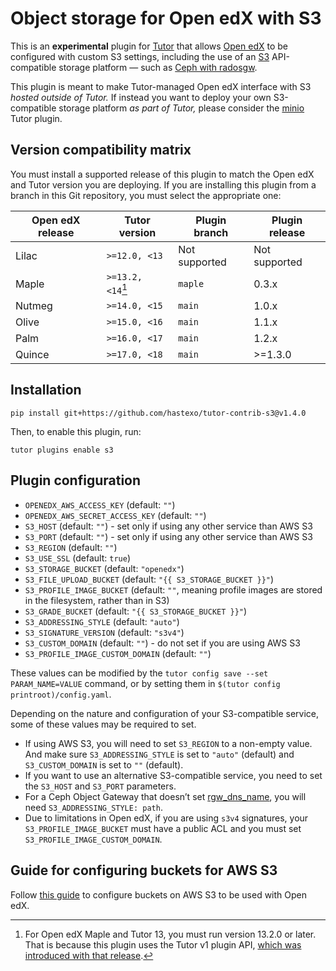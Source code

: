 Object storage for Open edX with S3
===================================

This is an **experimental** plugin for
[Tutor](https://docs.tutor.overhang.io) that allows [Open edX](https://openedx.org/) to be
configured with custom S3 settings, including the use of an [S3](https://aws.amazon.com/s3/)
API-compatible storage platform — such as [Ceph with
radosgw](https://docs.ceph.com/en/latest/radosgw/index.html).

This plugin is meant to make Tutor-managed Open edX interface with S3
*hosted outside of Tutor.* If instead you want to deploy your own
S3-compatible storage platform *as part of Tutor,* please consider the
[minio](https://github.com/overhangio/tutor-minio) Tutor plugin.

Version compatibility matrix
----------------------------

You must install a supported release of this plugin to match the Open
edX and Tutor version you are deploying. If you are installing this
plugin from a branch in this Git repository, you must select the
appropriate one:

| Open edX release | Tutor version     | Plugin branch | Plugin release |
|------------------|-------------------|---------------|----------------|
| Lilac            | `>=12.0, <13`     | Not supported | Not supported  |
| Maple            | `>=13.2, <14`[^1] | `maple`       | 0.3.x          |
| Nutmeg           | `>=14.0, <15`     | `main`        | 1.0.x          |
| Olive            | `>=15.0, <16`     | `main`        | 1.1.x          |
| Palm             | `>=16.0, <17`     | `main`        | 1.2.x          |
| Quince           | `>=17.0, <18`     | `main`        | >=1.3.0        |

[^1]: For Open edX Maple and Tutor 13, you must run version 13.2.0 or
    later. That is because this plugin uses the Tutor v1 plugin API,
    [which was introduced with that
    release](https://github.com/overhangio/tutor/blob/master/CHANGELOG.md#v1320-2022-04-24).

Installation
------------

    pip install git+https://github.com/hastexo/tutor-contrib-s3@v1.4.0

Then, to enable this plugin, run:

    tutor plugins enable s3

Plugin configuration
--------------------

* `OPENEDX_AWS_ACCESS_KEY` (default: `""`)
* `OPENEDX_AWS_SECRET_ACCESS_KEY` (default: `""`)
* `S3_HOST` (default: `""`) - set only if using any other service than AWS S3
* `S3_PORT` (default: `""`) - set only if using any other service than AWS S3
* `S3_REGION` (default: `""`)
* `S3_USE_SSL` (default: `true`)
* `S3_STORAGE_BUCKET` (default: `"openedx"`)
* `S3_FILE_UPLOAD_BUCKET` (default: `"{{ S3_STORAGE_BUCKET }}"`)
* `S3_PROFILE_IMAGE_BUCKET` (default: `""`, meaning profile images are
  stored in the filesystem, rather than in S3)
* `S3_GRADE_BUCKET` (default: `"{{ S3_STORAGE_BUCKET }}"`)
* `S3_ADDRESSING_STYLE` (default: `"auto"`)
* `S3_SIGNATURE_VERSION` (default: `"s3v4"`)
* `S3_CUSTOM_DOMAIN` (default: `""`) - do not set if you are using AWS S3
* `S3_PROFILE_IMAGE_CUSTOM_DOMAIN` (default: `""`)

These values can be modified by the `tutor config save --set
PARAM_NAME=VALUE` command, or by setting them in `$(tutor config
printroot)/config.yaml`.

Depending on the nature and configuration of your S3-compatible
service, some of these values may be required to set.

* If using AWS S3, you will need to set `S3_REGION` to a non-empty value.
  And make sure `S3_ADDRESSING_STYLE` is set to `"auto"` (default) and
  `S3_CUSTOM_DOMAIN` is set to `""` (default).
* If you want to use an alternative S3-compatible service, you need to set the
  `S3_HOST` and `S3_PORT` parameters.
* For a Ceph Object Gateway that doesn’t set
  [rgw_dns_name](https://docs.ceph.com/en/latest/radosgw/config-ref/#confval-rgw_dns_name),
  you will need `S3_ADDRESSING_STYLE: path`.
* Due to limitations in Open edX, if you are using `s3v4` signatures, your
  `S3_PROFILE_IMAGE_BUCKET` must have a public ACL and you must set
  `S3_PROFILE_IMAGE_CUSTOM_DOMAIN`.

Guide for configuring buckets for AWS S3
----------------------------------------

Follow [this guide](README-aws.md) to configure buckets on AWS S3 to
be used with Open edX.
